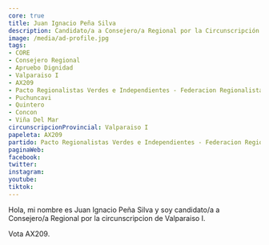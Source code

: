 ```yaml
---
core: true
title: Juan Ignacio Peña Silva
description: Candidato/a a Consejero/a Regional por la Circunscripción de Valparaiso I
image: /media/ad-profile.jpg
tags:
- CORE
- Consejero Regional
- Apruebo Dignidad
- Valparaiso I
- AX209
- Pacto Regionalistas Verdes e Independientes - Federacion Regionalista Verde Social - Independientes
- Puchuncavi
- Quintero
- Concon
- Viña Del Mar
circunscripcionProvincial: Valparaiso I
papeleta: AX209
partido: Pacto Regionalistas Verdes e Independientes - Federacion Regionalista Verde Social - Independientes
paginaWeb:
facebook:
twitter:
instagram:
youtube:
tiktok:
---
```

Hola, mi nombre es Juan Ignacio Peña Silva y soy candidato/a a Consejero/a Regional por la circunscripcion de Valparaiso I.

Vota AX209.